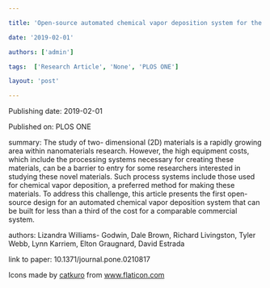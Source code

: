 ---
title: 'Open-source automated chemical vapor deposition system for the production of two- dimensional nanomaterials'
date: '2019-02-01'
authors: ['admin']
tags:  ['Research Article', 'None', 'PLOS ONE']
layout: 'post'
---
Publishing date: 2019-02-01

Published on: PLOS ONE

summary: The study of two- dimensional (2D) materials is a rapidly growing area within nanomaterials research. However, the high equipment costs, which include the processing systems necessary for creating these materials, can be a barrier to entry for some researchers interested in studying these novel materials. Such process systems include those used for chemical vapor deposition, a preferred method for making these materials. To address this challenge, this article presents the first open-source design for an automated chemical vapor deposition system that can be built for less than a third of the cost for a comparable commercial system. 

authors: Lizandra Williams- Godwin, Dale Brown, Richard Livingston, Tyler Webb, Lynn Karriem, Elton Graugnard, David Estrada

link to paper: 10.1371/journal.pone.0210817

Icons made by <a href="https://www.flaticon.com/free-icon/bookshelves_3576884" title="catkuro">catkuro</a> from <a href="https://www.flaticon.com/" title="Flaticon"> www.flaticon.com</a>